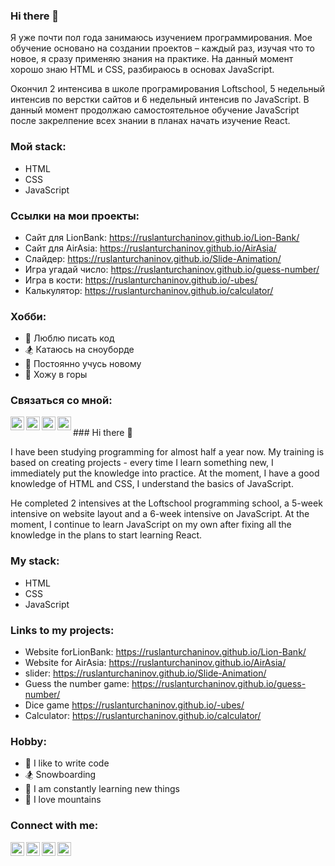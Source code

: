 ### Hi there 👋

Я уже почти пол года занимаюсь изучением программирования. Мое обучение основано на создании проектов – каждый раз, изучая что то новое, я сразу применяю знания на практике. На данный момент хорошо знаю HTML и CSS, разбираюсь в основах JavaScript.

Окончил 2 интенсива в школе програмирования Loftschool, 5 недельный интенсив по верстки сайтов и 6 недельный интенсив по JavaScript. В данный момент продолжаю самостоятельное обучение JavaScript после закрелпение всех знании в планах начать изучение React.

### Мой stack:
- HTML
- CSS
- JavaScript


### Ссылки на мои проекты:
- Сайт для LionBank: https://ruslanturchaninov.github.io/Lion-Bank/
- Сайт для AirAsia:  https://ruslanturchaninov.github.io/AirAsia/
- Слайдер:                   https://ruslanturchaninov.github.io/Slide-Animation/
- Игра угадай число:         https://ruslanturchaninov.github.io/guess-number/
- Игра в кости:              https://ruslanturchaninov.github.io/-ubes/
- Калькулятор:               https://ruslanturchaninov.github.io/calculator/


### Хобби:
- 💪 Люблю писать код
- 🏂 Катаюсь на сноуборде
- 🥅 Постоянно учусь новому
- 🗻 Хожу в горы


### Связаться со мной:
[<img align="left" alt="Ruslan | FaceBook" width="22px" src="https://cdn.icon-icons.com/icons2/2428/PNG/512/facebook_black_logo_icon_147136.png" />][facebook]
[<img align="left" alt="Ruslan | LinkedIn" width="22px" src="https://cdn.jsdelivr.net/npm/simple-icons@v3/icons/linkedin.svg" />][linkedin]
[<img align="left" alt="Ruslan | Instagram" width="22px" src="https://cdn.jsdelivr.net/npm/simple-icons@v3/icons/instagram.svg" />][instagram]
[<img align="left" alt="Ruslan | VK" width="22px" src="https://cdn.jsdelivr.net/npm/simple-icons@v3/icons/vk.svg" />][vk]

[facebook]: https://www.facebook.com/r.turchaninov/
[linkedin]: https://www.linkedin.com/in/ruslan-turchaninov/
[instagram]: https://www.instagram.com/ruslanturchaninof/
[vk]: https://vk.com/turchaninov1

<br />
 ### Hi there 👋

I have been studying programming for almost half a year now. My training is based on creating projects - every time I learn something new, I immediately put the knowledge into practice. At the moment, I have a good knowledge of HTML and CSS, I understand the basics of JavaScript.

He completed 2 intensives at the Loftschool programming school, a 5-week intensive on website layout and a 6-week intensive on JavaScript. At the moment, I continue to learn JavaScript on my own after fixing all the knowledge in the plans to start learning React.

### My stack:
- HTML
- CSS
- JavaScript

### Links to my projects:
- Website forLionBank: https://ruslanturchaninov.github.io/Lion-Bank/
- Website for AirAsia:  https://ruslanturchaninov.github.io/AirAsia/
- slider:                   https://ruslanturchaninov.github.io/Slide-Animation/
- Guess the number game:         https://ruslanturchaninov.github.io/guess-number/
- Dice game              https://ruslanturchaninov.github.io/-ubes/
- Calculator:               https://ruslanturchaninov.github.io/calculator/

### Hobby:
- 💪 I like to write code
- 🏂 Snowboarding
- 🥅 I am constantly learning new things
- 🗻 I love mountains

### Connect with me:
[<img align="left" alt="Ruslan | FaceBook" width="22px" src="https://cdn.icon-icons.com/icons2/2428/PNG/512/facebook_black_logo_icon_147136.png" />][facebook]
[<img align="left" alt="Ruslan | LinkedIn" width="22px" src="https://cdn.jsdelivr.net/npm/simple-icons@v3/icons/linkedin.svg" />][linkedin]
[<img align="left" alt="Ruslan | Instagram" width="22px" src="https://cdn.jsdelivr.net/npm/simple-icons@v3/icons/instagram.svg" />][instagram]
[<img align="left" alt="Ruslan | VK" width="22px" src="https://cdn.jsdelivr.net/npm/simple-icons@v3/icons/vk.svg" />][vk]

[facebook]: https://www.facebook.com/r.turchaninov/
[linkedin]: https://www.linkedin.com/in/ruslan-turchaninov/
[instagram]: https://www.instagram.com/ruslanturchaninof/
[vk]: https://vk.com/turchaninov1

